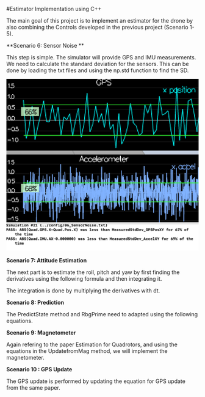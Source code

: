 #Estimator Implementation using C++

The main goal of this project is to implement an estimator for the drone by also combining the Controls developed in the previous project (Scenario 1-5).

**Scenario 6: Sensor Noise **

This step is simple. The simulator will provide GPS and IMU measurements. We need to calculate the standard deviation for the sensors. This can be done by loading the txt files and using the np.std function to find the SD. 

![](/images/Scene6.png)
![](/images/scene6_2.png)


**Scenario 7: Attitude Estimation**

The next part is to estimate the roll, pitch and yaw by first finding the derivatives using the following formula and then integrating it. 


The integration is done by multiplying the derivatives with dt. 


**Scenario 8: Prediction**

The PredictState method and RbgPrime need to adapted using the following equations. 


**Scenario 9: Magnetometer**

Again refering to the paper Estimation for Quadrotors, and using the equations in the UpdatefromMag method, we will implement the magnetometer. 


**Scenario 10 : GPS Update**

The GPS update is performed by updating the equation for GPS update from the same paper. 

